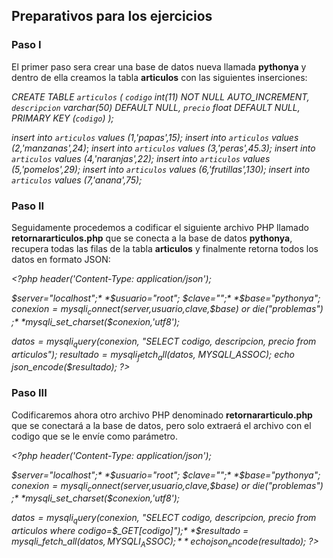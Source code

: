 ## Preparativos para los ejercicios

### Paso I
El primer paso sera crear una base de datos nueva llamada **pythonya** y dentro de ella creamos la tabla **articulos** con las siguientes inserciones:

*CREATE TABLE `articulos` (*
  *`codigo` int(11) NOT NULL AUTO_INCREMENT,*
  *`descripcion` varchar(50) DEFAULT NULL,*
  *`precio` float DEFAULT NULL,*
  *PRIMARY KEY (`codigo`)*
*);*

*insert into `articulos` values (1,'papas',15);*
*insert into `articulos` values (2,'manzanas',24)*;
*insert into `articulos` values (3,'peras',45.3);*
*insert into `articulos` values (4,'naranjas',22);*
*insert into `articulos` values (5,'pomelos',29);*
*insert into `articulos` values (6,'frutillas',130);*
*insert into `articulos` values (7,'anana',75);*


### Paso II

Seguidamente procedemos a codificar el siguiente archivo PHP llamado **retornararticulos.php** que se conecta a la base de datos **pythonya**, recupera todas las filas de la tabla **articulos** y finalmente retorna todos los datos en formato JSON:

*<?php*
*header('Content-Type: application/json');*

*$server="localhost";*
*$usuario="root";*
*$clave="";*
*$base="pythonya";*
*$conexion=mysqli_connect($server,$usuario,$clave,$base) or die("problemas") ;*
*mysqli_set_charset($conexion,'utf8');*

*$datos = mysqli_query($conexion, "SELECT codigo, descripcion, precio from articulos");*
*$resultado = mysqli_fetch_all($datos, MYSQLI_ASSOC);*
*echo json_encode($resultado);*
*?>*

### Paso III

Codificaremos ahora otro archivo PHP denominado **retornararticulo.php** que se conectará a la base de datos, pero solo extraerá el archivo con el codigo que se le envíe como parámetro.

*<?php*
*header('Content-Type: application/json');*

*$server="localhost";*
*$usuario="root";*
*$clave="";*
*$base="pythonya";*
*$conexion=mysqli_connect($server,$usuario,$clave,$base) or die("problemas") ;*
*mysqli_set_charset($conexion,'utf8');*

*$datos = mysqli_query($conexion, "SELECT codigo, descripcion, precio from articulos where codigo=$_GET[codigo]");*
*$resultado = mysqli_fetch_all($datos, MYSQLI_ASSOC);*
*echo json_encode($resultado);*
*?>*

